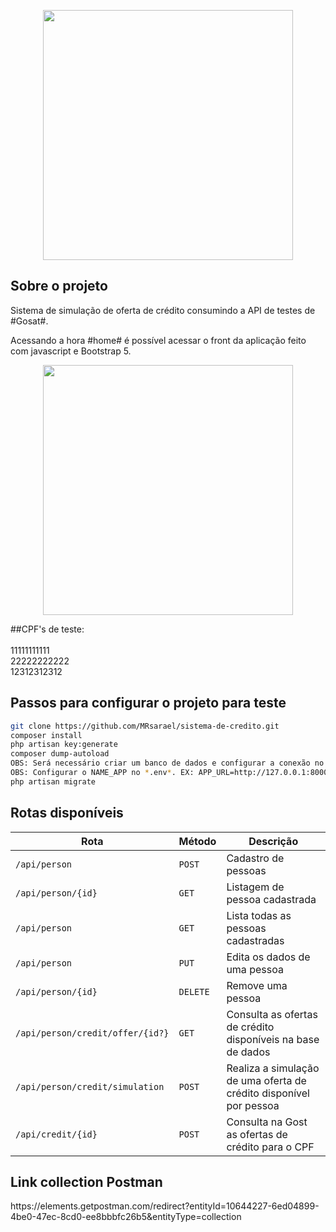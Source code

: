 <p align="center"><a href="https://laravel.com" target="_blank"><img src="https://raw.githubusercontent.com/laravel/art/master/logo-lockup/5%20SVG/2%20CMYK/1%20Full%20Color/laravel-logolockup-cmyk-red.svg" width="400"></a></p>

## Sobre o projeto

Sistema de simulação de oferta de crédito consumindo a API de testes de #Gosat#.

Acessando a hora #home# é possível acessar o front da aplicação feito com javascript e Bootstrap 5.

<p align="center">
    <img src="https://lh3.googleusercontent.com/drive-viewer/AAOQEOR1vyzVZL8ssw5Tym0dGqxH5K7g2BbH0sUtnNT3S5gumCOT06Qt6dwERbzpIRk4axGmhRmYy9hFfQzTI1IdM94-jBV_xQ=w1920-h937" width="400">
</p>

<p>
    ##CPF's de teste:<br/>
    <br/>11111111111
    <br/>22222222222
    <br/>12312312312
</p>

## Passos para configurar o projeto para teste

```bash
git clone https://github.com/MRsarael/sistema-de-credito.git
composer install
php artisan key:generate
composer dump-autoload
OBS: Será necessário criar um banco de dados e configurar a conexão no .env
OBS: Configurar o NAME_APP no *.env*. EX: APP_URL=http://127.0.0.1:8000
php artisan migrate
```

## Rotas disponíveis

| Rota                             | Método    | Descrição                                                          |
| ---------------------------------| --------- | ------------------------------------------------------------------ |
|`/api/person`                     | `POST`    | Cadastro de pessoas                                                |
|`/api/person/{id}`                | `GET`     | Listagem de pessoa cadastrada                                      |
|`/api/person`                     | `GET`     | Lista todas as pessoas cadastradas                                 |
|`/api/person`                     | `PUT`     | Edita os dados de uma pessoa                                       |
|`/api/person/{id}`                | `DELETE`  | Remove uma pessoa                                                  |
|`/api/person/credit/offer/{id?}`  | `GET`     | Consulta as ofertas de crédito disponíveis na base de dados        |
|`/api/person/credit/simulation`   | `POST`    | Realiza a simulação de uma oferta de crédito disponível por pessoa |
|`/api/credit/{id}`                | `POST`    | Consulta na Gost as ofertas de crédito para o CPF                  |


## Link collection Postman

<p>https://elements.getpostman.com/redirect?entityId=10644227-6ed04899-4be0-47ec-8cd0-ee8bbbfc26b5&entityType=collection</p>
